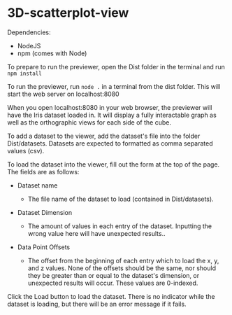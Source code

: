 # 3D-scatterplot-view

Dependencies:
- NodeJS
- npm (comes with Node)

To prepare to run the previewer, open the Dist folder in the terminal and run ```npm install```

To run the previewer, run ```node .``` in a terminal from the dist folder. This will start the web server on localhost:8080

When you open localhost:8080 in your web browser, the previewer will have the Iris dataset loaded in.
It will display a fully interactable graph as well as the orthographic views for each side of the cube.

To add a dataset to the viewer, add the dataset's file into the folder Dist/datasets. Datasets are expected to formatted as comma separated values (csv).

To load the dataset into the viewer, fill out the form at the top of the page. The fields are as follows:

- Dataset name
  - The file name of the dataset to load (contained in Dist/datasets).

- Dataset Dimension
  - The amount of values in each entry of the dataset. Inputting the wrong value here will have unexpected results..
  
- Data Point Offsets
  - The offset from the beginning of each entry which to load the x, y, and z values. None of the offsets should be the same, nor should they be greater than or equal to the dataset's dimension, or unexpected results will occur. These values are 0-indexed.
 
 Click the Load button to load the dataset. There is no indicator while the dataset is loading, but there will be an error message if it fails.
